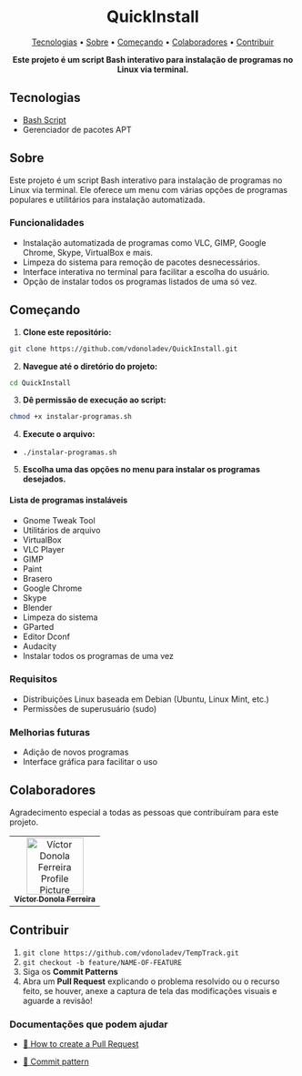 <h1 align="center" style="font-weight: bold;">QuickInstall</h1>

<p align="center">
  <a href="#tech">Tecnologias</a> • 
  <a href="#about">Sobre</a> •
  <a href="#started">Começando</a> • 
  <a href="#colab">Colaboradores</a> •
  <a href="#contribute">Contribuir</a>
</p>

<p align="center">
    <b>Este projeto é um script Bash interativo para instalação de programas no Linux via terminal.</b>
</p>

<h2 id="tech">Tecnologias</h2>

- [Bash Script](https://devdocs.io/bash)
- Gerenciador de pacotes APT

<h2 id="about">Sobre</h2>

<p>Este projeto é um script Bash interativo para instalação de programas no Linux via terminal. Ele oferece um menu com várias opções de programas populares e utilitários para instalação automatizada.</p>

<h3>Funcionalidades</h3>

- Instalação automatizada de programas como VLC, GIMP, Google Chrome, Skype, VirtualBox e mais.
- Limpeza do sistema para remoção de pacotes desnecessários.
- Interface interativa no terminal para facilitar a escolha do usuário.
- Opção de instalar todos os programas listados de uma só vez.

<h2 id="started">Começando</h2>

1. **Clone este repositório:**

```bash
git clone https://github.com/vdonoladev/QuickInstall.git
```

2. **Navegue até o diretório do projeto:**

```bash
cd QuickInstall
```

3. **Dê permissão de execução ao script:**

```bash
chmod +x instalar-programas.sh
```

4. **Execute o arquivo:**

- `./instalar-programas.sh`

5. **Escolha uma das opções no menu para instalar os programas desejados.**

<h4>Lista de programas instaláveis</h4>

- Gnome Tweak Tool
- Utilitários de arquivo
- VirtualBox
- VLC Player
- GIMP
- Paint
- Brasero
- Google Chrome
- Skype
- Blender
- Limpeza do sistema
- GParted
- Editor Dconf
- Audacity
- Instalar todos os programas de uma vez

<h3>Requisitos</h3>

- Distribuições Linux baseada em Debian (Ubuntu, Linux Mint, etc.)
- Permissões de superusuário (sudo)

<h3>Melhorias futuras</h3>

- Adição de novos programas
- Interface gráfica para facilitar o uso

<h2 id="colab">Colaboradores</h2>

Agradecimento especial a todas as pessoas que contribuíram para este projeto.

<table>
  <tr>
    <td align="center">
      <a href="#">
        <img src="https://github.com/vdonoladev.png" width="100px;" alt="Víctor Donola Ferreira Profile Picture"/><br>
        <sub>
          <b>Víctor Donola Ferreira</b>
        </sub>
      </a>
    </td>
  </tr>
</table>

<h2 id="contribute">Contribuir</h2>

1. `git clone https://github.com/vdonoladev/TempTrack.git`
2. `git checkout -b feature/NAME-OF-FEATURE`
3. Siga os **Commit Patterns**
4. Abra um **Pull Request** explicando o problema resolvido ou o recurso feito, se houver, anexe a captura de tela das modificações visuais e aguarde a revisão!

<h3>Documentações que podem ajudar</h3>

- [📝 How to create a Pull Request](https://www.atlassian.com/br/git/tutorials/making-a-pull-request)

- [💾 Commit pattern](https://gist.github.com/joshbuchea/6f47e86d2510bce28f8e7f42ae84c716)
